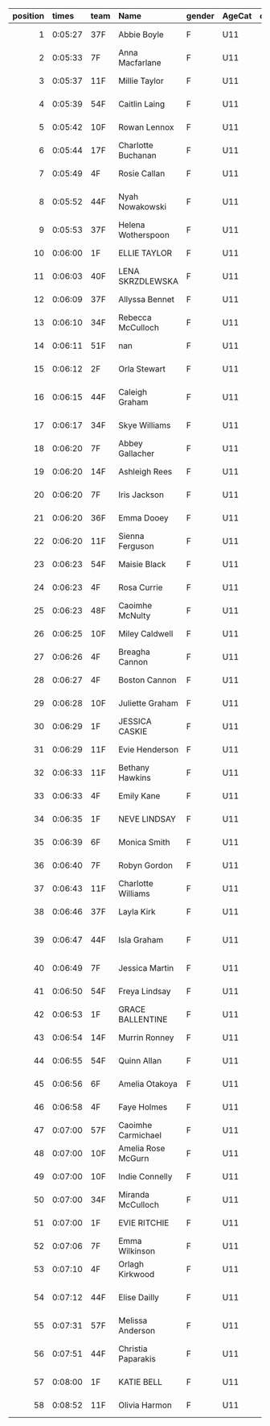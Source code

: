 |   position | times   | team   | Name               | gender   | AgeCat   |   clubnumber | Club name             | Website                               |   finishPosition |
|-----------:|:--------|:-------|:-------------------|:---------|:---------|-------------:|:----------------------|:--------------------------------------|-----------------:|
|          1 | 0:05:27 | 37F    | Abbie Boyle        | F        | U11      |           37 | Law & District AAC    | http://www.lawaac.co.uk/              |                1 |
|          2 | 0:05:33 | 7F     | Anna Macfarlane    | F        | U11      |            7 | Giffnock North AC     | https://www.giffnocknorth.co.uk/      |                2 |
|          3 | 0:05:37 | 11F    | Millie Taylor      | F        | U11      |           11 | Airdrie Harriers      | http://airdrieharriers.org/           |                3 |
|          4 | 0:05:39 | 54F    | Caitlin Laing      | F        | U11      |           54 | VP-Glasgow            | https://www.vp-glasgow.com            |                4 |
|          5 | 0:05:42 | 10F    | Rowan Lennox       | F        | U11      |           10 | Shettleston Harriers  | http://shettlestonharriers.org.uk/    |                5 |
|          6 | 0:05:44 | 17F    | Charlotte Buchanan | F        | U11      |           17 | Calderglen Harriers   | http://www.calderglenharriers.org.uk/ |                6 |
|          7 | 0:05:49 | 4F     | Rosie Callan       | F        | U11      |            4 | Inverclyde AC         | https://www.inverclydeac.org/         |                7 |
|          8 | 0:05:52 | 44F    | Nyah Nowakowski    | F        | U11      |           44 | North Ayrshire AAC    | https://naathletics.co.uk/            |                8 |
|          9 | 0:05:53 | 37F    | Helena Wotherspoon | F        | U11      |           37 | Law & District AAC    | http://www.lawaac.co.uk/              |                9 |
|         10 | 0:06:00 | 1F     | ELLIE TAYLOR       | F        | U11      |            1 | East Kilbride AC      | http://www.ekac.org.uk/               |               10 |
|         11 | 0:06:03 | 40F    | LENA SKRZDLEWSKA   | F        | U11      |           40 | Motherwell AC         | https://motherwellac.com/             |               11 |
|         12 | 0:06:09 | 37F    | Allyssa Bennet     | F        | U11      |           37 | Law & District AAC    | http://www.lawaac.co.uk/              |               12 |
|         13 | 0:06:10 | 34F    | Rebecca McCulloch  | F        | U11      |           34 | Kilbarchan AAC        | https://kilbarchanaac.org.uk/         |               13 |
|         14 | 0:06:11 | 51F    | nan                | F        | U11      |           51 | Strathclyde Police AC | nan                                   |               14 |
|         15 | 0:06:12 | 2F     | Orla Stewart       | F        | U11      |            2 | Kilmarnock H&AC       | http://www.kilmarnockharriers.com/    |               15 |
|         16 | 0:06:15 | 44F    | Caleigh Graham     | F        | U11      |           44 | North Ayrshire AAC    | https://naathletics.co.uk/            |               16 |
|         17 | 0:06:17 | 34F    | Skye Williams      | F        | U11      |           34 | Kilbarchan AAC        | https://kilbarchanaac.org.uk/         |               17 |
|         18 | 0:06:20 | 7F     | Abbey Gallacher    | F        | U11      |            7 | Giffnock North AC     | https://www.giffnocknorth.co.uk/      |               18 |
|         19 | 0:06:20 | 14F    | Ashleigh Rees      | F        | U11      |           14 | Ayr Seaforth AC       | https://www.ayrseaforth.co.uk/        |               19 |
|         20 | 0:06:20 | 7F     | Iris Jackson       | F        | U11      |            7 | Giffnock North AC     | https://www.giffnocknorth.co.uk/      |               20 |
|         21 | 0:06:20 | 36F    | Emma Dooey         | F        | U11      |           36 | Larkhall YMCA         | https://www.larkhallymcaharriers.org  |               21 |
|         22 | 0:06:20 | 11F    | Sienna Ferguson    | F        | U11      |           11 | Airdrie Harriers      | http://airdrieharriers.org/           |               22 |
|         23 | 0:06:23 | 54F    | Maisie Black       | F        | U11      |           54 | VP-Glasgow            | https://www.vp-glasgow.com            |               23 |
|         24 | 0:06:23 | 4F     | Rosa Currie        | F        | U11      |            4 | Inverclyde AC         | https://www.inverclydeac.org/         |               24 |
|         25 | 0:06:23 | 48F    | Caoimhe McNulty    | F        | U11      |           48 | Springburn Harriers   | https://www.springburnharriers.co.uk/ |               25 |
|         26 | 0:06:25 | 10F    | Miley Caldwell     | F        | U11      |           10 | Shettleston Harriers  | http://shettlestonharriers.org.uk/    |               26 |
|         27 | 0:06:26 | 4F     | Breagha Cannon     | F        | U11      |            4 | Inverclyde AC         | https://www.inverclydeac.org/         |               27 |
|         28 | 0:06:27 | 4F     | Boston Cannon      | F        | U11      |            4 | Inverclyde AC         | https://www.inverclydeac.org/         |               28 |
|         29 | 0:06:28 | 10F    | Juliette Graham    | F        | U11      |           10 | Shettleston Harriers  | http://shettlestonharriers.org.uk/    |               29 |
|         30 | 0:06:29 | 1F     | JESSICA CASKIE     | F        | U11      |            1 | East Kilbride AC      | http://www.ekac.org.uk/               |               30 |
|         31 | 0:06:29 | 11F    | Evie Henderson     | F        | U11      |           11 | Airdrie Harriers      | http://airdrieharriers.org/           |               31 |
|         32 | 0:06:33 | 11F    | Bethany Hawkins    | F        | U11      |           11 | Airdrie Harriers      | http://airdrieharriers.org/           |               32 |
|         33 | 0:06:33 | 4F     | Emily Kane         | F        | U11      |            4 | Inverclyde AC         | https://www.inverclydeac.org/         |               33 |
|         34 | 0:06:35 | 1F     | NEVE LINDSAY       | F        | U11      |            1 | East Kilbride AC      | http://www.ekac.org.uk/               |               34 |
|         35 | 0:06:39 | 6F     | Monica Smith       | F        | U11      |            6 | Cambuslang Harriers   | https://cambuslangharriers.org/       |               35 |
|         36 | 0:06:40 | 7F     | Robyn Gordon       | F        | U11      |            7 | Giffnock North AC     | https://www.giffnocknorth.co.uk/      |               36 |
|         37 | 0:06:43 | 11F    | Charlotte Williams | F        | U11      |           11 | Airdrie Harriers      | http://airdrieharriers.org/           |               37 |
|         38 | 0:06:46 | 37F    | Layla Kirk         | F        | U11      |           37 | Law & District AAC    | http://www.lawaac.co.uk/              |               38 |
|         39 | 0:06:47 | 44F    | Isla Graham        | F        | U11      |           44 | North Ayrshire AAC    | https://naathletics.co.uk/            |               39 |
|         40 | 0:06:49 | 7F     | Jessica Martin     | F        | U11      |            7 | Giffnock North AC     | https://www.giffnocknorth.co.uk/      |               40 |
|         41 | 0:06:50 | 54F    | Freya Lindsay      | F        | U11      |           54 | VP-Glasgow            | https://www.vp-glasgow.com            |               41 |
|         42 | 0:06:53 | 1F     | GRACE BALLENTINE   | F        | U11      |            1 | East Kilbride AC      | http://www.ekac.org.uk/               |               42 |
|         43 | 0:06:54 | 14F    | Murrin Ronney      | F        | U11      |           14 | Ayr Seaforth AC       | https://www.ayrseaforth.co.uk/        |               43 |
|         44 | 0:06:55 | 54F    | Quinn Allan        | F        | U11      |           54 | VP-Glasgow            | https://www.vp-glasgow.com            |               44 |
|         45 | 0:06:56 | 6F     | Amelia Otakoya     | F        | U11      |            6 | Cambuslang Harriers   | https://cambuslangharriers.org/       |               45 |
|         46 | 0:06:58 | 4F     | Faye Holmes        | F        | U11      |            4 | Inverclyde AC         | https://www.inverclydeac.org/         |               46 |
|         47 | 0:07:00 | 57F    | Caoimhe Carmichael | F        | U11      |           57 | Whitemoss AAC         | https://whitemossaac.co.uk/           |               47 |
|         48 | 0:07:00 | 10F    | Amelia Rose McGurn | F        | U11      |           10 | Shettleston Harriers  | http://shettlestonharriers.org.uk/    |               48 |
|         49 | 0:07:00 | 10F    | Indie Connelly     | F        | U11      |           10 | Shettleston Harriers  | http://shettlestonharriers.org.uk/    |               49 |
|         50 | 0:07:00 | 34F    | Miranda McCulloch  | F        | U11      |           34 | Kilbarchan AAC        | https://kilbarchanaac.org.uk/         |               50 |
|         51 | 0:07:00 | 1F     | EVIE RITCHIE       | F        | U11      |            1 | East Kilbride AC      | http://www.ekac.org.uk/               |               51 |
|         52 | 0:07:06 | 7F     | Emma Wilkinson     | F        | U11      |            7 | Giffnock North AC     | https://www.giffnocknorth.co.uk/      |               52 |
|         53 | 0:07:10 | 4F     | Orlagh Kirkwood    | F        | U11      |            4 | Inverclyde AC         | https://www.inverclydeac.org/         |               53 |
|         54 | 0:07:12 | 44F    | Elise Dailly       | F        | U11      |           44 | North Ayrshire AAC    | https://naathletics.co.uk/            |               54 |
|         55 | 0:07:31 | 57F    | Melissa Anderson   | F        | U11      |           57 | Whitemoss AAC         | https://whitemossaac.co.uk/           |               55 |
|         56 | 0:07:51 | 44F    | Christia Paparakis | F        | U11      |           44 | North Ayrshire AAC    | https://naathletics.co.uk/            |               56 |
|         57 | 0:08:00 | 1F     | KATIE BELL         | F        | U11      |            1 | East Kilbride AC      | http://www.ekac.org.uk/               |               57 |
|         58 | 0:08:52 | 11F    | Olivia Harmon      | F        | U11      |           11 | Airdrie Harriers      | http://airdrieharriers.org/           |               58 |